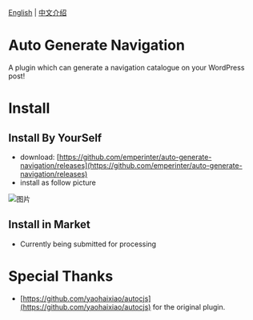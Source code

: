[English](README.md) | [中文介绍](READEME_cn.md)

# Auto Generate Navigation

A plugin which  can generate a navigation  catalogue on your WordPress post!

# Install

## Install By YourSelf

- download: [https://github.com/emperinter/auto-generate-navigation/releases](https://github.com/emperinter/auto-generate-navigation/releases)
- install as follow picture

![图片](https://user-images.githubusercontent.com/20177836/166665366-08b68697-0c32-4131-a851-d27cef78175b.png)

## Install in Market

- Currently being submitted for processing


# Special Thanks

- [https://github.com/yaohaixiao/autocjs](https://github.com/yaohaixiao/autocjs) for the original plugin.


